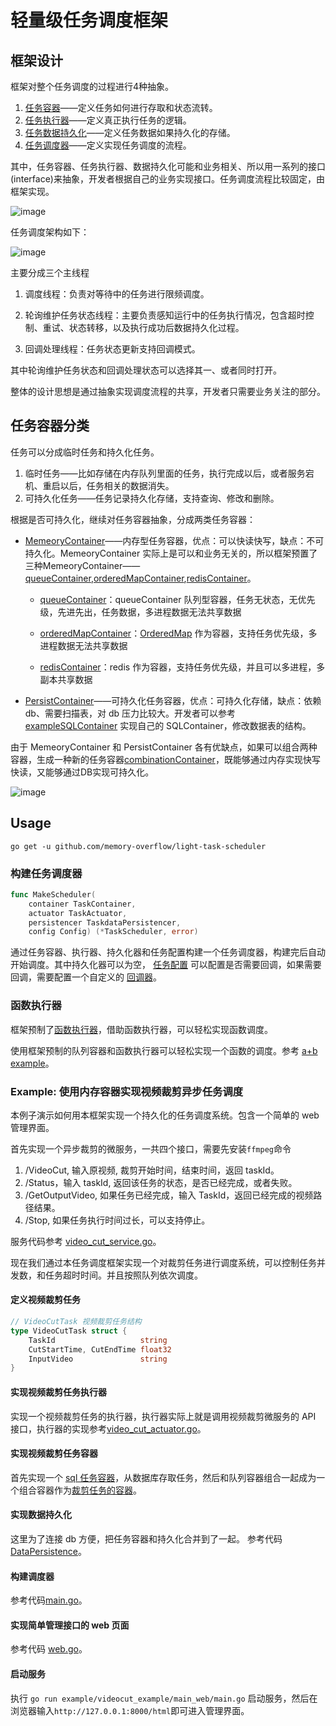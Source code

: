 # 轻量级任务调度框架

## 框架设计
框架对整个任务调度的过程进行4种抽象。

1. [任务容器](https://github.com/memory-overflow/light-task-scheduler/blob/develop/task_container.go)——定义任务如何进行存取和状态流转。
2. [任务执行器](https://github.com/memory-overflow/light-task-scheduler/blob/develop/task_actuator.go)——定义真正执行任务的逻辑。
3. [任务数据持久化](https://github.com/memory-overflow/light-task-scheduler/blob/develop/taskdata_persistencer.go)——定义任务数据如果持久化的存储。
4. [任务调度器](https://github.com/memory-overflow/light-task-scheduler/blob/develop/task_scheduler.go)——定义实现任务调度的流程。

其中，任务容器、任务执行器、数据持久化可能和业务相关、所以用一系列的接口(interface)来抽象，开发者根据自己的业务实现接口。任务调度流程比较固定，由框架实现。

![image](https://github.com/memory-overflow/light-task-scheduler/assets/15645203/55bcf0e1-56cb-44cf-a757-3eb5a0a19b8e)



任务调度架构如下：

![image](https://github.com/memory-overflow/light-task-scheduler/assets/15645203/0c44a687-66d2-49f6-9aa6-af5955bf5d80)



主要分成三个主线程

1. 调度线程：负责对等待中的任务进行限频调度。

2. 轮询维护任务状态线程：主要负责感知运行中的任务执行情况，包含超时控制、重试、状态转移，以及执行成功后数据持久化过程。

3. 回调处理线程：任务状态更新支持回调模式。

其中轮询维护任务状态和回调处理状态可以选择其一、或者同时打开。

整体的设计思想是通过抽象实现调度流程的共享，开发者只需要业务关注的部分。

## 任务容器分类

任务可以分成临时任务和持久化任务。

1. 临时任务——比如存储在内存队列里面的任务，执行完成以后，或者服务宕机、重启以后，任务相关的数据消失。
2. 可持久化任务——任务记录持久化存储，支持查询、修改和删除。

根据是否可持久化，继续对任务容器抽象，分成两类任务容器：

- [MemeoryContainer](https://github.com/memory-overflow/light-task-scheduler/blob/develop/container/memory_container/memory_container.go)——内存型任务容器，优点：可以快读快写，缺点：不可持久化。MemeoryContainer 实际上是可以和业务无关的，所以框架预置了三种MemeoryContainer——[queueContainer](https://github.com/memory-overflow/light-task-scheduler/blob/develop/container/memory_container/queue_container.go),[orderedMapContainer](https://github.com/memory-overflow/light-task-scheduler/blob/develop/container/memory_container/orderedmap_container.go),[redisContainer](https://github.com/memory-overflow/light-task-scheduler/blob/develop/container/memory_container/redis_container.go)。

  - [queueContainer](https://github.com/memory-overflow/light-task-scheduler/blob/develop/container/memory_container/queue_container.go)：queueContainer 队列型容器，任务无状态，无优先级，先进先出，任务数据，多进程数据无法共享数据

  - [orderedMapContainer](https://github.com/memory-overflow/light-task-scheduler/blob/develop/container/memory_container/orderedmap_container.go)：[OrderedMap](https://github.com/memory-overflow/go-orderedmap/blob/main/ordered_map.go) 作为容器，支持任务优先级，多进程数据无法共享数据

  - [redisContainer](https://github.com/memory-overflow/light-task-scheduler/blob/develop/container/memory_container/redis_container.go)：redis 作为容器，支持任务优先级，并且可以多进程，多副本共享数据

- [PersistContainer](https://github.com/memory-overflow/light-task-scheduler/blob/main/container/persist_container/persist_container.go)——可持久化任务容器，优点：可持久化存储，缺点：依赖db、需要扫描表，对 db 压力比较大。开发者可以参考[exampleSQLContainer](https://github.com/memory-overflow/light-task-scheduler/blob/develop/example/videocut_example/video_cut/example_sql_container.go) 实现自己的 SQLContainer，修改数据表的结构。

由于 MemeoryContainer 和 PersistContainer 各有优缺点，如果可以组合两种容器，生成一种新的任务容器[combinationContainer](https://github.com/memory-overflow/light-task-scheduler/blob/develop/upload/container.png)，既能够通过内存实现快写快读，又能够通过DB实现可持久化。

![image](https://github.com/memory-overflow/light-task-scheduler/assets/15645203/3d8a8126-e9bb-4af8-873b-629141b6a8a7)



## Usage
```
go get -u github.com/memory-overflow/light-task-scheduler
```


### 构建任务调度器

```go
func MakeScheduler(
	container TaskContainer,
	actuator TaskActuator,
	persistencer TaskdataPersistencer,
	config Config) (*TaskScheduler, error)
```
通过任务容器、执行器、持久化器和任务配置构建一个任务调度器，构建完后自动开始调度。其中持久化器可以为空，
[任务配置](https://github.com/memory-overflow/light-task-scheduler/blob/develop/task_scheduler.go#L16)
可以配置是否需要回调，如果需要回调，需要配置一个自定义的
[回调器](https://github.com/memory-overflow/light-task-scheduler/blob/develop/callback_receiver.go)。

### 函数执行器
框架预制了[函数执行器](https://github.com/memory-overflow/light-task-scheduler/blob/develop/actuator/function_actuator.go)，借助函数执行器，可以轻松实现函数调度。

使用框架预制的队列容器和函数执行器可以轻松实现一个函数的调度。参考 [a+b example](https://github.com/memory-overflow/light-task-scheduler/blob/develop/example/add_example/main.go)。


### Example: 使用内存容器实现视频裁剪异步任务调度
本例子演示如何用本框架实现一个持久化的任务调度系统。包含一个简单的 web 管理界面。

首先实现一个异步裁剪的微服务，一共四个接口，需要先安装`ffmpeg`命令
1. /VideoCut, 输入原视频, 裁剪开始时间，结束时间，返回 taskId。
2. /Status，输入 taskId, 返回该任务的状态，是否已经完成，或者失败。
3. /GetOutputVideo, 如果任务已经完成，输入 TaskId，返回已经完成的视频路径结果。
4. /Stop, 如果任务执行时间过长，可以支持停止。

服务代码参考 [video_cut_service.go](https://github.com/memory-overflow/light-task-scheduler/blob/develop/example/videocut_example/video_cut/video_cut_service.go)。

现在我们通过本任务调度框架实现一个对裁剪任务进行调度系统，可以控制任务并发数，和任务超时时间。并且按照队列依次调度。

#### 定义视频裁剪任务
```go
// VideoCutTask 视频裁剪任务结构
type VideoCutTask struct {
	TaskId                   string
	CutStartTime, CutEndTime float32
	InputVideo               string
}
```

#### 实现视频裁剪任务执行器

实现一个视频裁剪任务的执行器，执行器实际上就是调用视频裁剪微服务的 API 接口，执行器的实现参考[video_cut_actuator.go](https://github.com/memory-overflow/light-task-scheduler/blob/develop/example/videocut_example/video_cut/video_cut_actuator.go)。

#### 实现视频裁剪任务容器
首先实现一个 [sql 任务容器](https://github.com/memory-overflow/light-task-scheduler/blob/develop/example/videocut_example/video_cut/example_sql_container.go)，从数据库存取任务，然后和队列容器组合一起成为一个组合容器作为[裁剪任务的容器](https://github.com/memory-overflow/light-task-scheduler/blob/develop/example/videocut_example/main_web/main.go#L23)。

#### 实现数据持久化
这里为了连接 db 方便，把任务容器和持久化合并到了一起。
参考代码[DataPersistence](https://github.com/memory-overflow/light-task-scheduler/blob/develop/example/videocut_example/video_cut/example_sql_container.go#L387)。


#### 构建调度器
参考代码[main.go](https://github.com/memory-overflow/light-task-scheduler/blob/develop/example/videocut_example/main_web/main.go#L26)。

#### 实现简单管理接口的 web 页面
参考代码 [web.go](https://github.com/memory-overflow/light-task-scheduler/blob/develop/example/videocut_example/video_cut/web.go)。


#### 启动服务
执行 `go run example/videocut_example/main_web/main.go` 启动服务，然后在浏览器输入`http://127.0.0.1:8000/html`即可进入管理界面。



